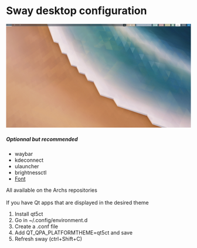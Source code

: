 # Sway desktop configuration
![Alt text](screenshot.png?raw=true "Title")

<h5>Optionnal but recommended</h5>
<ul>
	<li>waybar</li>
	<li>kdeconnect</li>
	<li>ulauncher</li>
	<li>brightnessctl</li>
	<li><a href='https://github.com/AppleDesignResources/SanFranciscoFont'>Font</a></li>
</ul>
All available on the Archs repositories
<br><br>
If you have Qt apps that are displayed in the desired theme
<ol>
	<li>Install qt5ct</li>
	<li>Go in ~/.config/environment.d</li>
	<li>Create a .conf file</li>
	<li>Add QT_QPA_PLATFORMTHEME=qt5ct and save</li>
	<li>Refresh sway (ctrl+Shift+C)</li>
</ol>
